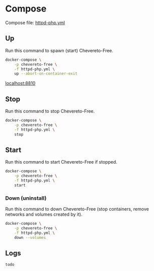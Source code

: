 # Compose

Compose file: [httpd-php.yml](https://github.com/rodber/chevereto-free/blob/1.6/httpd-php.yml)

## Up

Run this command to spawn (start) Chevereto-Free.

```sh
docker-compose \
    -p chevereto-free \
    -f httpd-php.yml \
    up --abort-on-container-exit
```

[localhost:8810](http://localhost:8810)

## Stop

Run this command to stop Chevereto-Free.

```sh
docker-compose \
    -p chevereto-free \
    -f httpd-php.yml \
    stop
```

## Start

Run this command to start Chevereto-Free if stopped.

```sh
docker-compose \
    -p chevereto-free \
    -f httpd-php.yml \
    start
```

### Down (uninstall)

Run this command to down Chevereto-Free (stop containers, remove networks and volumes created by it).

```sh
docker-compose \
    -p chevereto-free \
    -f httpd-php.yml \
    down --volumes
```

## Logs

`todo`

